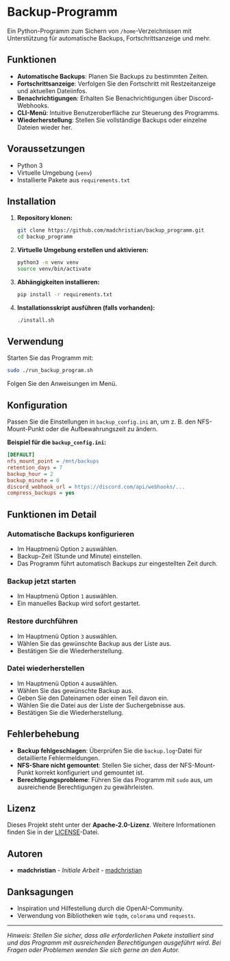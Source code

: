 # Backup-Programm

Ein Python-Programm zum Sichern von `/home`-Verzeichnissen mit Unterstützung für automatische Backups, Fortschrittsanzeige und mehr.

## **Funktionen**

- **Automatische Backups**: Planen Sie Backups zu bestimmten Zeiten.
- **Fortschrittsanzeige**: Verfolgen Sie den Fortschritt mit Restzeitanzeige und aktuellen Dateiinfos.
- **Benachrichtigungen**: Erhalten Sie Benachrichtigungen über Discord-Webhooks.
- **CLI-Menü**: Intuitive Benutzeroberfläche zur Steuerung des Programms.
- **Wiederherstellung**: Stellen Sie vollständige Backups oder einzelne Dateien wieder her.

## **Voraussetzungen**

- Python 3
- Virtuelle Umgebung (`venv`)
- Installierte Pakete aus `requirements.txt`

## **Installation**

1. **Repository klonen:**

   ```bash
   git clone https://github.com/madchristian/backup_programm.git
   cd backup_programm
   ```

2. **Virtuelle Umgebung erstellen und aktivieren:**

   ```bash
   python3 -m venv venv
   source venv/bin/activate
   ```

3. **Abhängigkeiten installieren:**

   ```bash
   pip install -r requirements.txt
   ```

4. **Installationsskript ausführen (falls vorhanden):**

   ```bash
   ./install.sh
   ```

## **Verwendung**

Starten Sie das Programm mit:

```bash
sudo ./run_backup_program.sh
```

Folgen Sie den Anweisungen im Menü.

## **Konfiguration**

Passen Sie die Einstellungen in `backup_config.ini` an, um z. B. den NFS-Mount-Punkt oder die Aufbewahrungszeit zu ändern.

**Beispiel für die `backup_config.ini`:**

```ini
[DEFAULT]
nfs_mount_point = /mnt/backups
retention_days = 7
backup_hour = 2
backup_minute = 0
discord_webhook_url = https://discord.com/api/webhooks/...
compress_backups = yes
```

## **Funktionen im Detail**

### **Automatische Backups konfigurieren**

- Im Hauptmenü Option `2` auswählen.
- Backup-Zeit (Stunde und Minute) einstellen.
- Das Programm führt automatisch Backups zur eingestellten Zeit durch.

### **Backup jetzt starten**

- Im Hauptmenü Option `1` auswählen.
- Ein manuelles Backup wird sofort gestartet.

### **Restore durchführen**

- Im Hauptmenü Option `3` auswählen.
- Wählen Sie das gewünschte Backup aus der Liste aus.
- Bestätigen Sie die Wiederherstellung.

### **Datei wiederherstellen**

- Im Hauptmenü Option `4` auswählen.
- Wählen Sie das gewünschte Backup aus.
- Geben Sie den Dateinamen oder einen Teil davon ein.
- Wählen Sie die Datei aus der Liste der Suchergebnisse aus.
- Bestätigen Sie die Wiederherstellung.

## **Fehlerbehebung**

- **Backup fehlgeschlagen**: Überprüfen Sie die `backup.log`-Datei für detaillierte Fehlermeldungen.
- **NFS-Share nicht gemountet**: Stellen Sie sicher, dass der NFS-Mount-Punkt korrekt konfiguriert und gemountet ist.
- **Berechtigungsprobleme**: Führen Sie das Programm mit `sudo` aus, um ausreichende Berechtigungen zu gewährleisten.

## **Lizenz**

Dieses Projekt steht unter der **Apache-2.0-Lizenz**. Weitere Informationen finden Sie in der [LICENSE](LICENSE)-Datei.

## **Autoren**

- **madchristian** - *Initiale Arbeit* - [madchristian](https://github.com/madchristian)

## **Danksagungen**

- Inspiration und Hilfestellung durch die OpenAI-Community.
- Verwendung von Bibliotheken wie `tqdm`, `colorama` und `requests`.

---

*Hinweis: Stellen Sie sicher, dass alle erforderlichen Pakete installiert sind und das Programm mit ausreichenden Berechtigungen ausgeführt wird. Bei Fragen oder Problemen wenden Sie sich gerne an den Autor.*

```